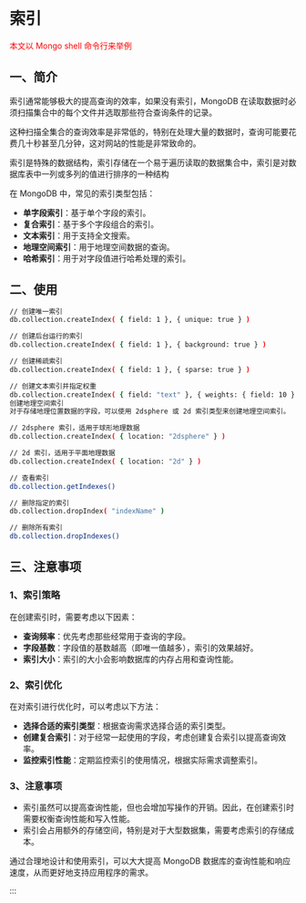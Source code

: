 # 索引

<font color='red'>本文以 Mongo shell 命令行来举例</font>

## 一、简介

索引通常能够极大的提高查询的效率，如果没有索引，MongoDB 在读取数据时必须扫描集合中的每个文件并选取那些符合查询条件的记录。

这种扫描全集合的查询效率是非常低的，特别在处理大量的数据时，查询可能要花费几十秒甚至几分钟，这对网站的性能是非常致命的。

索引是特殊的数据结构，索引存储在一个易于遍历读取的数据集合中，索引是对数据库表中一列或多列的值进行排序的一种结构

在 MongoDB 中，常见的索引类型包括：

- **单字段索引**：基于单个字段的索引。
- **复合索引**：基于多个字段组合的索引。
- **文本索引**：用于支持全文搜索。
- **地理空间索引**：用于地理空间数据的查询。
- **哈希索引**：用于对字段值进行哈希处理的索引。



## 二、使用

```bash
// 创建唯一索引
db.collection.createIndex( { field: 1 }, { unique: true } )

// 创建后台运行的索引
db.collection.createIndex( { field: 1 }, { background: true } )

// 创建稀疏索引
db.collection.createIndex( { field: 1 }, { sparse: true } )

// 创建文本索引并指定权重
db.collection.createIndex( { field: "text" }, { weights: { field: 10 } } )
创建地理空间索引
对于存储地理位置数据的字段，可以使用 2dsphere 或 2d 索引类型来创建地理空间索引。

// 2dsphere 索引，适用于球形地理数据
db.collection.createIndex( { location: "2dsphere" } )

// 2d 索引，适用于平面地理数据
db.collection.createIndex( { location: "2d" } )

// 查看索引
db.collection.getIndexes()

// 删除指定的索引
db.collection.dropIndex( "indexName" )

// 删除所有索引
db.collection.dropIndexes()
```

## 三、注意事项

### 1、索引策略

在创建索引时，需要考虑以下因素：

- **查询频率**：优先考虑那些经常用于查询的字段。
- **字段基数**：字段值的基数越高（即唯一值越多），索引的效果越好。
- **索引大小**：索引的大小会影响数据库的内存占用和查询性能。

### 2、索引优化

在对索引进行优化时，可以考虑以下方法：

- **选择合适的索引类型**：根据查询需求选择合适的索引类型。
- **创建复合索引**：对于经常一起使用的字段，考虑创建复合索引以提高查询效率。
- **监控索引性能**：定期监控索引的使用情况，根据实际需求调整索引。

### 3、注意事项

- 索引虽然可以提高查询性能，但也会增加写操作的开销。因此，在创建索引时需要权衡查询性能和写入性能。
- 索引会占用额外的存储空间，特别是对于大型数据集，需要考虑索引的存储成本。

通过合理地设计和使用索引，可以大大提高 MongoDB 数据库的查询性能和响应速度，从而更好地支持应用程序的需求。

:::

<style scope>
.badge {
  margin-left: 5px !important;
  margin-right: 8px !important;
  font-size: 13px !important;
}
</style>
